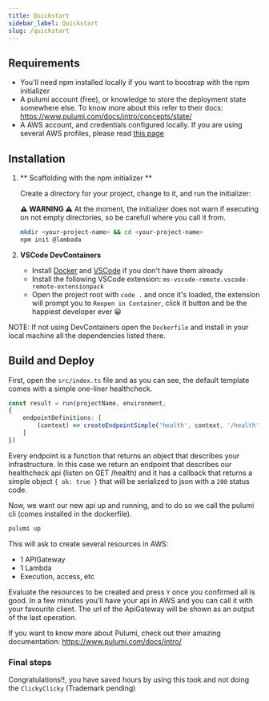 ```yaml
---
title: Quickstart
sidebar_label: Quickstart
slug: /quickstart
---
```



## Requirements
- You'll need npm installed locally if you want to boostrap with the npm initializer
- A pulumi account (free), or knowledge to store the deployment state somewhere else. To know more about this refer to their docs: https://www.pulumi.com/docs/intro/concepts/state/
- A AWS account, and credentials configured locally. If you are using several AWS profiles, please read [this page](aws-config) 
## Installation


1. ** Scaffolding with the npm initializer ** 
    
    Create a directory for your project, change to it, and run the initializer:
    
    **⚠ WARNING ⚠** At the moment, the initializer does not warn if executing on not empty directories, so be carefull where you call it from.
    ```bash
    mkdir <your-project-name> && cd <your-project-name>
    npm init @lambada
    ```


2. **VSCode DevContainers**

    - Install [Docker](https://docs.docker.com/get-docker) and [VSCode](https://code.visualstudio.com/) if you don't have them already 
    - Install the following VSCode extension: `ms-vscode-remote.vscode-remote-extensionpack`
    - Open the project root with `code .` and once it's loaded, the extension will prompt you to  `Reopen in Container`, click it button and be the happiest developer ever 😀


NOTE: If not using DevContainers open the `Dockerfile` and install in your local machine all the dependencies listed there.

## Build and Deploy
First, open the `src/index.ts` file and as you can see, the default template comes with a simple one-liner healthcheck. 

```typescript
const result = run(projectName, environment,
{
    endpointDefinitions: [
        (context) => createEndpointSimple('health', context, '/health', 'GET', async (event) => ({ ok: true }), [])
    ]
})

```

Every endpoint is a function that returns an object that describes your infrastructure. In this case we return an endpoint that describes our healthcheck api (listen on GET /health) and it has a callback that returns a simple object `{ ok: true }`  that will be serialized to json with a `200` status code.

Now, we want our new api up and running, and to do so we call the pulumi cli (comes installed in the dockerfile).

```bash
pulumi up
```

This will ask to create several resources in AWS:
- 1 APIGateway
- 1 Lambda
- Execution, access, etc

Evaluate the resources to be created and press `Y` once you confirmed all is good.
In a few minutes you'll have your api in AWS and you can call it with your favourite client. The url of the ApiGateway will be shown as an output of the last operation.

If you want to know more about Pulumi, check out their amazing documentation: https://www.pulumi.com/docs/intro/


### Final steps
Congratulations!!, you have saved hours by using this took and not doing the `ClickyClicky` (Trademark pending) 
